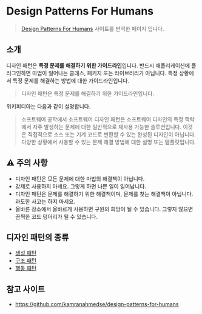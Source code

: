 # Design Patterns For Humans

> [Design Patterns For Humans](https://github.com/kamranahmedse/design-patterns-for-humans) 사이트를 번역한 페이지 입니다.

## 소개

디자인 패턴은 **특정 문제를 해결하기 위한 가이드라인**입니다.
반드시 애플리케이션에 플러그인하면 마법이 일어나는 클래스, 패키지 또는 라이브러리가 아닙니다.
특정 상황에서 특정 문제를 해결하는 방법에 대한 가이드라인입니다.

> 디자인 패턴은 특정 문제를 해결하기 위한 가이드라인입니다.

위키피디아는 다음과 같이 설명합니다.

> 소프트웨어 공학에서 소프트웨어 디자인 패턴은 소프트웨어 디자인의 특정 맥락에서 자주 발생하는 문제에 대한 일반적으로 재사용 가능한 솔루션입니다.
> 이것은 직접적으로 소스 또는 기계 코드로 변환할 수 있는 완성된 디자인이 아닙니다.
> 다양한 상황에서 사용할 수 있는 문제 해결 방법에 대한 설명 또는 템플릿입니다.

## ⚠️ 주의 사항

- 디자인 패턴은 모든 문제에 대한 마법의 해결책이 아닙니다.
- 강제로 사용하지 마세요. 그렇게 하면 나쁜 일이 일어납니다.
- 디자인 패턴은 문제를 해결하기 위한 해결책이며, 문제를 찾는 해결책이 아닙니다. 과도한 사고는 하지 마세요.
- 올바른 장소에서 올바르게 사용하면 구원의 희망이 될 수 있습니다. 그렇지 않으면 끔찍한 코드 덩어리가 될 수 있습니다.

## 디자인 패턴의 종류

- [생성 패턴](./Creational)
- [구조 패턴](./Structural)
- [행동 패턴](./Behavioral)

## 참고 사이트

- https://github.com/kamranahmedse/design-patterns-for-humans
